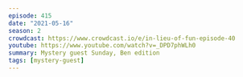 ```yaml
---
episode: 415
date: "2021-05-16"
season: 2
crowdcast: https://www.crowdcast.io/e/in-lieu-of-fun-episode-40
youtube: https://www.youtube.com/watch?v=_DPD7phWLh0
summary: Mystery guest Sunday, Ben edition
tags: [mystery-guest]
---
```

